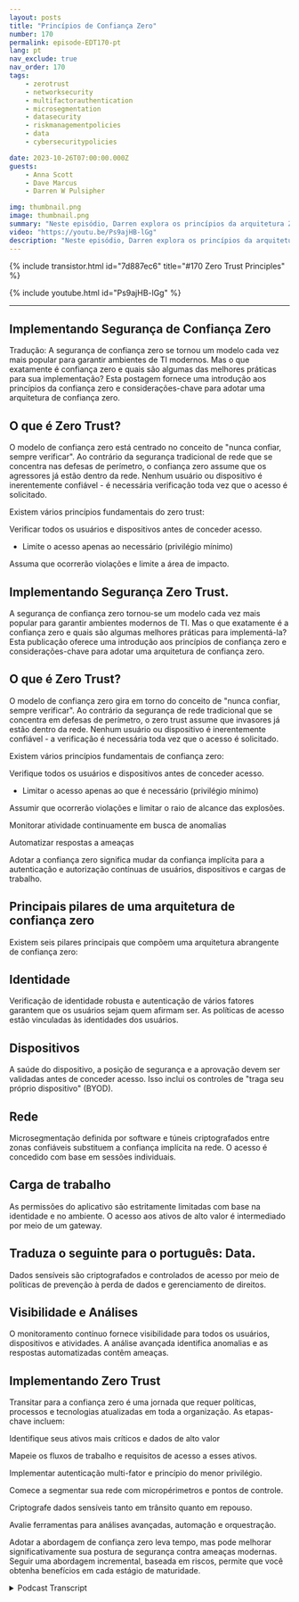 ```yaml
---
layout: posts
title: "Princípios de Confiança Zero"
number: 170
permalink: episode-EDT170-pt
lang: pt
nav_exclude: true
nav_order: 170
tags:
    - zerotrust
    - networksecurity
    - multifactorauthentication
    - microsegmentation
    - datasecurity
    - riskmanagementpolicies
    - data
    - cybersecuritypolicies

date: 2023-10-26T07:00:00.000Z
guests:
    - Anna Scott
    - Dave Marcus
    - Darren W Pulsipher

img: thumbnail.png
image: thumbnail.png
summary: "Neste episódio, Darren explora os princípios da arquitetura Zero Trust com o convidado especial David Marcus, Arquiteto de Segurança Sênior, e a convidada recorrente Dra. Anna Scott."
video: "https://youtu.be/Ps9ajHB-lGg"
description: "Neste episódio, Darren explora os princípios da arquitetura Zero Trust com o convidado especial David Marcus, Arquiteto de Segurança Sênior, e a convidada recorrente Dra. Anna Scott."
---
```


<div>
{% include transistor.html id="7d887ec6" title="#170 Zero Trust Principles" %}

{% include youtube.html id="Ps9ajHB-lGg" %}
</div>

---

## Implementando Segurança de Confiança Zero

Tradução: A segurança de confiança zero se tornou um modelo cada vez mais popular para garantir ambientes de TI modernos. Mas o que exatamente é confiança zero e quais são algumas das melhores práticas para sua implementação? Esta postagem fornece uma introdução aos princípios da confiança zero e considerações-chave para adotar uma arquitetura de confiança zero.

## O que é Zero Trust?

O modelo de confiança zero está centrado no conceito de "nunca confiar, sempre verificar". Ao contrário da segurança tradicional de rede que se concentra nas defesas de perímetro, o confiança zero assume que os agressores já estão dentro da rede. Nenhum usuário ou dispositivo é inerentemente confiável - é necessária verificação toda vez que o acesso é solicitado.

Existem vários princípios fundamentais do zero trust:

Verificar todos os usuários e dispositivos antes de conceder acesso.

- Limite o acesso apenas ao necessário (privilégio mínimo)

Assuma que ocorrerão violações e limite a área de impacto.

## Implementando Segurança Zero Trust.

A segurança de confiança zero tornou-se um modelo cada vez mais popular para garantir ambientes modernos de TI. Mas o que exatamente é a confiança zero e quais são algumas melhores práticas para implementá-la? Esta publicação oferece uma introdução aos princípios de confiança zero e considerações-chave para adotar uma arquitetura de confiança zero.

## O que é Zero Trust?

O modelo de confiança zero gira em torno do conceito de "nunca confiar, sempre verificar". Ao contrário da segurança de rede tradicional que se concentra em defesas de perímetro, o zero trust assume que invasores já estão dentro da rede. Nenhum usuário ou dispositivo é inerentemente confiável - a verificação é necessária toda vez que o acesso é solicitado.

Existem vários princípios fundamentais de confiança zero:

Verifique todos os usuários e dispositivos antes de conceder acesso.

* Limitar o acesso apenas ao que é necessário (privilégio mínimo)

Assumir que ocorrerão violações e limitar o raio de alcance das explosões.

Monitorar atividade continuamente em busca de anomalias

Automatizar respostas a ameaças

Adotar a confiança zero significa mudar da confiança implícita para a autenticação e autorização contínuas de usuários, dispositivos e cargas de trabalho.

## Principais pilares de uma arquitetura de confiança zero

Existem seis pilares principais que compõem uma arquitetura abrangente de confiança zero:

## Identidade

Verificação de identidade robusta e autenticação de vários fatores garantem que os usuários sejam quem afirmam ser. As políticas de acesso estão vinculadas às identidades dos usuários.

## Dispositivos

A saúde do dispositivo, a posição de segurança e a aprovação devem ser validadas antes de conceder acesso. Isso inclui os controles de "traga seu próprio dispositivo" (BYOD).

## Rede

Microsegmentação definida por software e túneis criptografados entre zonas confiáveis substituem a confiança implícita na rede. O acesso é concedido com base em sessões individuais.

## Carga de trabalho

As permissões do aplicativo são estritamente limitadas com base na identidade e no ambiente. O acesso aos ativos de alto valor é intermediado por meio de um gateway.

## Traduza o seguinte para o português: Data.

Dados sensíveis são criptografados e controlados de acesso por meio de políticas de prevenção à perda de dados e gerenciamento de direitos.

## Visibilidade e Análises

O monitoramento contínuo fornece visibilidade para todos os usuários, dispositivos e atividades. A análise avançada identifica anomalias e as respostas automatizadas contêm ameaças.

## Implementando Zero Trust

Transitar para a confiança zero é uma jornada que requer políticas, processos e tecnologias atualizadas em toda a organização. As etapas-chave incluem:

Identifique seus ativos mais críticos e dados de alto valor

Mapeie os fluxos de trabalho e requisitos de acesso a esses ativos.

Implementar autenticação multi-fator e princípio do menor privilégio.

Comece a segmentar sua rede com micropérimetros e pontos de controle.

Criptografe dados sensíveis tanto em trânsito quanto em repouso.

Avalie ferramentas para análises avançadas, automação e orquestração.

Adotar a abordagem de confiança zero leva tempo, mas pode melhorar significativamente sua postura de segurança contra ameaças modernas. Seguir uma abordagem incremental, baseada em riscos, permite que você obtenha benefícios em cada estágio de maturidade.



<details>
<summary> Podcast Transcript </summary>

<p></p>

</details>
